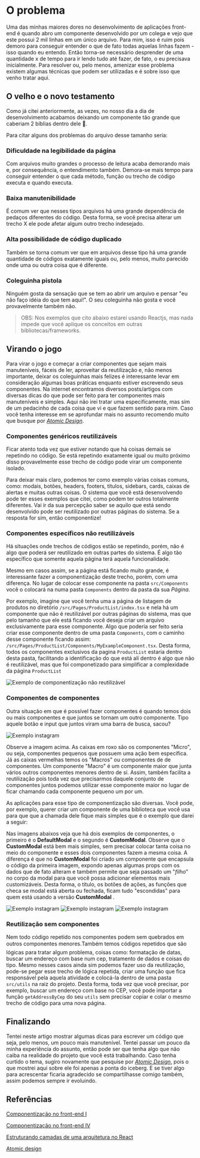 # O problema

Uma das minhas maiores dores no desenvolvimento de aplicações front-end é quando abro um componente desenvolvido por um colega e vejo que este possui 2 mil linhas em um único arquivo. Para mim, isso é ruim pois demoro para conseguir entender o que de fato todas aquelas linhas fazem - isso quando eu entendo. Então torna-se necessário desprender de uma quantidade x de tempo para ir lendo tudo até fazer, de fato, o eu precisava inicialmente. Para resolver ou, pelo menos, amenizar esse problema existem algumas técnicas que podem ser utilizadas e é sobre isso que venho tratar aqui.

## O velho e o novo testamento

Como já citei anteriormente, as vezes, no nosso dia a dia de desenvolvimento acabamos deixando um componente tão grande que caberiam 2 bíblias dentro dele 🤣.

Para citar alguns dos problemas do arquivo desse tamanho seria:

### Dificuldade na legibilidade da página

Com arquivos muito grandes o processo de leitura acaba demorando mais e, por consequência, o entendimento também. Demora-se mais tempo para conseguir entender o que cada método, função ou trecho de código executa e quando executa.

### Baixa manutenibilidade

É comum ver que nesses tipos arquivos há uma grande dependência de pedaços diferentes do código. Desta forma, se você precisa alterar um trecho X ele pode afetar algum outro trecho indesejado.

### Alta possibilidade de código duplicado

Também se torna comum ver que em arquivos desse tipo há uma grande quantidade de códigos exatamente iguais ou, pelo menos, muito parecido onde uma ou outra coisa que é diferente. 

### Coleguinha pistola

Ninguém gosta da sensação que se tem ao abrir um arquivo e pensar "eu não faço idéia do que tem aqui!". O seu coleguinha não gosta e você provavelmente também não.

> OBS: Nos exemplos que cito abaixo estarei usando Reactjs, mas nada impede que você aplique os conceitos em outras bibliotecas/frameworks. 

## Virando o jogo

Para virar o jogo e começar a criar componentes que sejam mais manuteníveis, fáceis de ler, aproveitar da reutilização e, não menos importante, deixar os coleguinhas mais felizes é interessante levar em consideração algumas boas práticas enquanto estiver escrevendo seus componentes. Na internet encontramos diversos posts/artigos com diversas dicas do que pode ser feito para ter componentes mais manuteníveis e simples. Aqui não irei tratar uma especificamente, mas sim de um pedacinho de cada coisa que vi e que fazem sentido para mim. Caso você tenha interesse em se aprofundar mais no assunto recomendo muito que busque por *[Atomic Design](https://bradfrost.com/blog/post/atomic-web-design/)*.  


### Componentes genéricos reutilizáveis
Ficar atento toda vez que estiver notando que há coisas demais se repetindo no código. Se está repetindo exatamente igual ou muito próximo disso provavelmente esse trecho de código pode virar um componente isolado.

Para deixar mais claro, podemos ter como exemplo várias coisas comuns, como: modais, botões, headers, footers, títulos, sidebars, cards, caixas de alertas e muitas outras coisas. O sistema que você está desenvolvendo pode ter esses exemplos que citei, como podem ter outros totalmente diferentes. Vai ir da sua percepção saber se aquilo que está sendo desenvolvido pode ser reutilizado por outras páginas do sistema. Se a resposta for sim, então componentize!

### Componentes específicos não reutilizáveis
Há situações onde trechos de códigos estão se repetindo, porém, não é algo que poderá ser reutilizado em outras partes do sistema. É algo tão específico que somente aquela página terá aquela funcionalidade.

Mesmo em casos assim, se a página está ficando muito grande, é interessante fazer a componentização deste trecho, porém, com uma diferença. No lugar de colocar esse componente na pasta `src/Components` você o colocará na numa pasta `Components` dentro da pasta da sua *Página*. 


Por exemplo, imagine que você tenha uma a página de listagem de produtos no diretório `/src/Pages/ProductList/index.tsx` e nela há um componente que não é reutilizável por outras páginas do sistema, mas que pelo tamanho que ele está ficando você deseja criar um arquivo exclusivamente para esse componente. Algo que poderia ser feito seria criar esse componente dentro de uma pasta `Components`, com o caminho desse componente ficando assim: `/src/Pages/ProductList/Components/MyExampleComponent.tsx`.
Desta forma, todos os componentes exclusivos da pagina `ProductList` estaria dentro desta pasta, facilitando a identificação do que está alí dentro é algo que não é reutilizável, mas que foi componetizado para simplificar a complexidade da página `ProductList`

![Exemplo de componentização não reutilizável](./assets/example-1.png)



### Componentes de componentes

Outra situação em que é possível fazer componentes é quando temos dois ou mais componentes e que juntos se tornam um outro componente. Tipo aquele botão e input que juntos viram uma barra de busca, sacou?


![Exemplo instagram](./assets/page_components_markup.png)

Observe a imagem acima. As caixas em roxo são os componentes "Micro", ou seja, componentes pequenos que possuem uma ação bem específica. Já as caixas vermelhas temos os "Macros" ou componentes de de componentes. Um componente "Macro" é um componente maior que junta vários outros componentes menores dentro de sí. Assim, também facilita a reutilização pois toda vez que precisarmos daquele conjunto de componentes juntos podemos utilizar esse componente maior no lugar de ficar chamando cada componente pequeno um por um. 

As aplicações para esse tipo de componentização são diversas. Você pode, por exemplo, querer criar um componente de uma biblioteca que você usa para que que a chamada dele fique mais simples que é o exemplo que darei a seguir:

 Nas imagens abaixos veja que há dois exemplos de componentes, o primeiro é o **DefaultModal** e o segundo é **CustomModal**. Observe  que o **CustomModal** está bem mais simples, sem precisar colocar tanta coisa no meio do componente e esses dois componentes fazem a mesma coisa. A diferença é que no **CustomModal** foi criado um componente que encapsula o código da primeira imagem, expondo apenas algumas props com os dados que de fato alteram e também  permite que seja passado um "*filho*" no corpo da modal para que você possa adicionar elementos mais customizáveis. Desta forma, o título, os botões de ações, as funções que checa se modal está aberta ou fechada, ficam tudo "escondidas" para quem está usando a versão **CustomModal** .  

![Exemplo instagram](./assets/modal-example.png)
![Exemplo instagram](./assets/defaultModal-original.png)
![Exemplo instagram](./assets/defaultModal-component.png)

### Reutilização sem componentes 
Nem todo código repetido nos componentes podem sem quebrados em outros componentes menores.Também temos códigos repetidos que são lógicas para tratar algum problema, coisas como: formatação de datas, buscar um endereço com base num cep, tratamento de dados e coisas do tipo. Mesmo nesses casos ainda sim podemos fazer uso da reutilização, pode-se pegar esse trecho de lógica repetida, criar uma função que fica responsável pela aquela atividade e colocá-la dentro de uma pasta `src/utils` na raiz do projeto. Desta forma, toda vez que você precisar, por exemplo, buscar um endereço com base no CEP, você pode importar a função `getAddressByCep` do seu `utils` sem precisar copiar e colar o mesmo trecho de código para uma nova página.  


## Finalizando

Tentei neste artigo mostrar algumas dicas para escrever um código que seja, pelo menos, um pouco mais manutenível. Tentei passar um pouco da minha experiência do assunto, então pode ser que tenha algo que não caiba na realidade do projeto que você está trabalhando. Caso tenha curtido o tema, sugiro novamente que pesquise por *[Atomic Design](https://bradfrost.com/blog/post/atomic-web-design/)*, pois o que mostrei aqui sobre ele foi apenas a ponta do iceberg. E se tiver algo para acrescentar ficaria agradecido se  compartilhasse comigo também, assim podemos sempre ir evoluindo. 


## Referências


[Componentização no front-end I](https://inside.contabilizei.com.br/componentiza%C3%A7%C3%A3o-no-front-end-3fc889a363df)

[Componentização no front-end IV](https://inside.contabilizei.com.br/componentiza%C3%A7%C3%A3o-no-front-end-f40b0b85143f)

[Estruturando camadas de uma arquitetura no React](https://dev.to/telles/tips-estruturando-as-camadas-de-uma-arquitetura-react-36bp)

[Atomic design](https://www.listennotes.com/podcasts/elemencast/1-atomic-design-lan%C3%A7amento-7IoMB4gnhcm/)